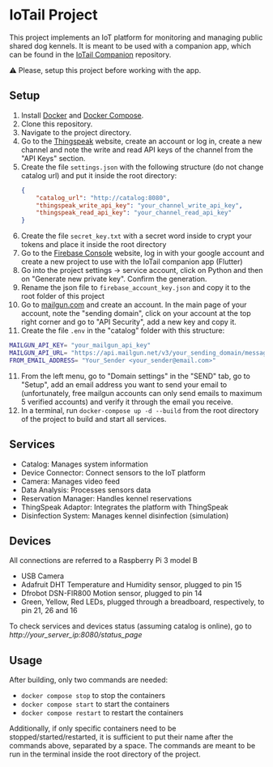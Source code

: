 # IoTail Project

This project implements an IoT platform for monitoring and managing public shared dog kennels.
It is meant to be used with a companion app, which can be found in the [IoTail Companion](https://github.com/Pergo01/IoTail_Companion.git) repository.

⚠️ Please, setup this project before working with the app.

## Setup

1. Install [Docker](https://www.docker.com/) and [Docker Compose](https://docs.docker.com/compose/install/).
2. Clone this repository.
3. Navigate to the project directory.
4. Go to the [Thingspeak](https://thingspeak.mathworks.com/) website, create an account or log in, create a new channel and note the write and read API keys of the channel from the "API Keys" section.
4. Create the file `settings.json` with the following structure (do not change catalog url) and put it inside the root directory:
    ```json
    {
        "catalog_url": "http://catalog:8080",
        "thingspeak_write_api_key": "your_channel_write_api_key",
        "thingspeak_read_api_key": "your_channel_read_api_key"
    }
    ```
5. Create the file `secret_key.txt` with a secret word inside to crypt your tokens and place it inside the root directory
6. Go to the [Firebase Console](https://console.firebase.google.com/) website, log in with your google account and create a new project to use with the IoTail companion app (Flutter)
7. Go into the project settings -> service account, click on Python and then on "Generate new private key". Confirm the generation.
8. Rename the json file to `firebase_account_key.json` and copy it to the root folder of this project
9. Go to [mailgun.com](https://www.mailgun.com/) and create an account. In the main page of your account, note the "sending domain", click on your account at the top right corner and go to "API Security", add a new key and copy it.
10. Create the file `.env` in the "catalog" folder with this structure:
```bash
MAILGUN_API_KEY= "your_mailgun_api_key"
MAILGUN_API_URL= "https://api.mailgun.net/v3/your_sending_domain/messages"
FROM_EMAIL_ADDRESS= "Your_Sender <your_sender@email.com>"
```
11. From the left menu, go to "Domain settings" in the "SEND" tab, go to "Setup", add an email address you want to send your email to (unfortunately, free mailgun accounts can only send emails to maximum 5 verified accounts) and verify it through the email you receive.
12. In a terminal, run `docker-compose up -d --build` from the root directory of the project to build and start all services.

## Services

- Catalog: Manages system information
- Device Connector: Connect sensors to the IoT platform
- Camera: Manages video feed
- Data Analysis: Processes sensors data
- Reservation Manager: Handles kennel reservations
- ThingSpeak Adaptor: Integrates the platform with ThingSpeak
- Disinfection System: Manages kennel disinfection (simulation)

## Devices

All connections are referred to a Raspberry Pi 3 model B
- USB Camera
- Adafruit DHT Temperature and Humidity sensor, plugged to pin 15
- Dfrobot DSN-FIR800 Motion sensor, plugged to pin 14
- Green, Yellow, Red LEDs, plugged through a breadboard, respectively, to pin 21, 26 and 16

To check services and devices status (assuming catalog is online), go to *http://your_server_ip:8080/status_page*

## Usage

After building, only two commands are needed:
- `docker compose stop` to stop the containers
- `docker compose start` to start the containers
- `docker compose restart` to restart the containers

Additionally, if only specific containers need to be stopped/started/restarted, it is sufficient to put their name after the commands above, separated by a space.
The commands are meant to be run in the terminal inside the root directory of the project.

<!--

## Contributing

[Add contribution guidelines here]

## License

[Add license information here] -->